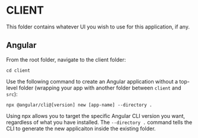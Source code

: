 # CLIENT

This folder contains whatever UI you wish to use for this application, if any.

## Angular
From the root folder, navigate to the client folder:

```
cd client
```

Use the following command to create an Angular application without a top-level folder (wrapping your app with another folder between `client` and `src`):

```
npx @angular/cli@[version] new [app-name] --directory .
```

Using npx allows you to target the specific Angular CLI version you want, regardless of what you have installed. The `--directory .` command tells the CLI to generate the new applicaiton inside the existing folder.
